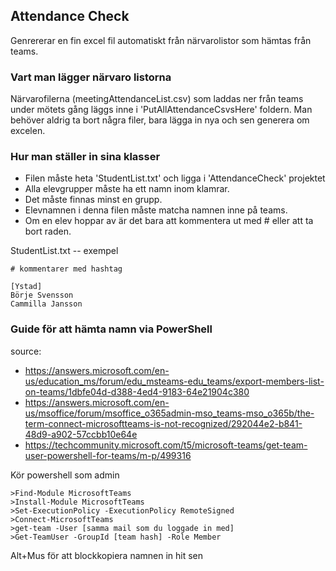 ## Attendance Check
Genrererar en fin excel fil automatiskt från närvarolistor som hämtas från teams.

### Vart man lägger närvaro listorna
Närvarofilerna (meetingAttendanceList.csv) som laddas ner från teams under mötets gång läggs inne i 'PutAllAttendanceCsvsHere' foldern.
Man behöver aldrig ta bort några filer, bara lägga in nya och sen generera om excelen.

### Hur man ställer in sina klasser
* Filen måste heta 'StudentList.txt' och ligga i 'AttendanceCheck' projektet
* Alla elevgrupper måste ha ett namn inom klamrar.
* Det måste finnas minst en grupp.
* Elevnamnen i denna filen måste matcha namnen inne på teams.
* Om en elev hoppar av är det bara att kommentera ut med # eller att ta bort raden.

StudentList.txt -- exempel
```
# kommentarer med hashtag

[Ystad]
Börje Svensson
Cammilla Jansson
```

### Guide för att hämta namn via PowerShell
 source: 
 * https://answers.microsoft.com/en-us/education_ms/forum/edu_msteams-edu_teams/export-members-list-on-teams/1dbfe04d-d388-4ed4-9183-64e21904c380
 * https://answers.microsoft.com/en-us/msoffice/forum/msoffice_o365admin-mso_teams-mso_o365b/the-term-connect-microsoftteams-is-not-recognized/292044e2-b841-48d9-a902-57ccbb10e64e
 * https://techcommunity.microsoft.com/t5/microsoft-teams/get-team-user-powershell-for-teams/m-p/499316
 
Kör powershell som admin
 ```
 >Find-Module MicrosoftTeams
 >Install-Module MicrosoftTeams
 >Set-ExecutionPolicy -ExecutionPolicy RemoteSigned
 >Connect-MicrosoftTeams
 >get-team -User [samma mail som du loggade in med]
 >Get-TeamUser -GroupId [team hash] -Role Member
```
Alt+Mus för att blockkopiera namnen in hit sen
